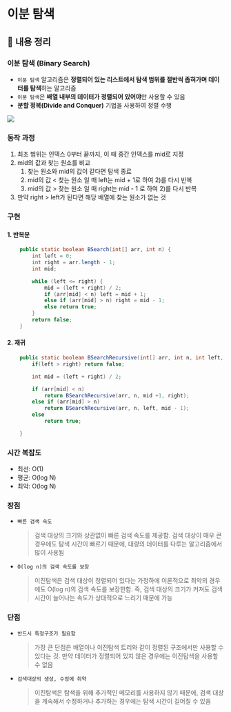 # 이분 탐색

## 📌 내용 정리

### 이분 탐색 (Binary Search)

- `이분 탐색` 알고리즘은 **정렬되어 있는 리스트에서 탐색 범위를 절반씩 좁혀가며 데이터를 탐색**하는 알고리즘 <br>
- `이분 탐색`은 **배열 내부의 데이터가 정렬되어 있어야**만 사용할 수 있음
- **분할 정복(Divide and Conquer)** 기법을 사용하여 정렬 수행

![](https://velog.velcdn.com/images/chtoqur/post/a145bd96-a7ef-40f6-b78a-e72ab910dc32/image.gif)

### 동작 과정

1. 최초 범위는 인덱스 0부터 끝까지, 이 때 중간 인덱스를 mid로 지정
2. mid의 값과 찾는 원소를 비교
   1. 찾는 원소와 mid의 값이 같다면 탐색 종료
   2. mid의 값 < 찾는 원소 일 때 left는 mid + 1로 하여 2)를 다시 반복
   3. mid의 값 > 찾는 원소 일 때 right는 mid - 1 로 하여 2)를 다시 반복
3. 만약 right > left가 된다면 해당 배열에 찾는 원소가 없는 것

### 구현

#### 1. 반복문

```Java
	public static boolean BSearch(int[] arr, int n) {
		int left = 0;
		int right = arr.length - 1;
		int mid;

		while (left <= right) {
			mid = (left + right) / 2;
			if (arr[mid] < n) left = mid + 1;
			else if (arr[mid] > n) right = mid - 1;
			else return true;
		}
		return false;
	}
```

#### 2. 재귀

```Java
	public static boolean BSearchRecursive(int[] arr, int n, int left, int right) {
		if(left > right) return false;

		int mid = (left + right) / 2;

		if (arr[mid] < n)
        	return BSearchRecursive(arr, n, mid +1, right);
		else if (arr[mid] > n)
        	return BSearchRecursive(arr, n, left, mid - 1);
		else
        	return true;

	}
```

### 시간 복잡도

- 최선: O(1)
- 평균: O(log N)
- 최악: O(log N)

### 장점

- `빠른 검색 속도`

  > 검색 대상의 크기와 상관없이 빠른 검색 속도를 제공함. 검색 대상이 매우 큰 경우에도 탐색 시간이 빠르기 때문에, 대량의 데이터를 다루는 알고리즘에서 많이 사용됨

- `O(log n)의 검색 속도를 보장`
  > 이진탐색은 검색 대상이 정렬되어 있다는 가정하에 이론적으로 최악의 경우에도 O(log n)의 검색 속도를 보장한함. 즉, 검색 대상의 크기가 커져도 검색 시간이 늘어나는 속도가 상대적으로 느리기 때문에 가능

### 단점

- `반드시 특정구조가 필요함`

  > 가장 큰 단점은 배열이나 이진탐색 트리와 같이 정렬된 구조에서만 사용할 수 있다는 것. 만약 데이터가 정렬되어 있지 않은 경우에는 이진탐색을 사용할 수 없음

- `검색대상의 생성, 수정에 취약`
  > 이진탐색은 탐색을 위해 추가적인 메모리를 사용하지 않기 때문에, 검색 대상을 계속해서 수정하거나 추가하는 경우에는 탐색 시간이 길어질 수 있음
